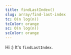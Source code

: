 ```yaml
---
title: findLastIndex()
slug: array/find-last-index
tc: O(n log(n))
tcColor: orange
sc: O(n log(n))
scColor: orange
---
```

Hi :) It's `findLastIndex`.